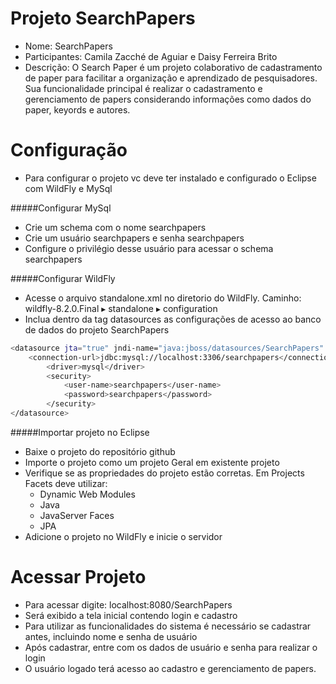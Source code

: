 # Projeto SearchPapers
- Nome: SearchPapers
- Participantes: Camila Zacché de Aguiar e Daisy Ferreira Brito
- Descrição: O Search Paper é um projeto colaborativo de cadastramento de paper para facilitar a organização e aprendizado de pesquisadores. Sua funcionalidade principal é realizar o cadastramento e gerenciamento de papers considerando informações como dados do paper, keyords e autores.


# Configuração
- Para configurar o projeto vc deve ter instalado e configurado o Eclipse com WildFly e MySql

#####Configurar MySql
- Crie um schema com o nome searchpapers
- Crie um usuário searchpapers e senha searchpapers
- Configure o privilégio desse usuário para acessar o schema searchpapers

#####Configurar WildFly
- Acesse o arquivo standalone.xml no diretorio do WildFly. Caminho: wildfly-8.2.0.Final ▸ standalone ▸ configuration
- Inclua dentro da tag datasources as configurações de acesso ao banco de dados do projeto SearchPapers

```sh
<datasource jta="true" jndi-name="java:jboss/datasources/SearchPapers" pool-name="SearchPapersPool" enabled="true" use-java-context="true">
    <connection-url>jdbc:mysql://localhost:3306/searchpapers</connection-url>
        <driver>mysql</driver>
        <security>
            <user-name>searchpapers</user-name>
            <password>searchpapers</password>
        </security>
</datasource>
```


#####Importar projeto no Eclipse
- Baixe o projeto do repositório github
- Importe o projeto como um projeto Geral em existente projeto
- Verifique se as propriedades do projeto estão corretas. Em Projects Facets deve utilizar:
	- Dynamic Web Modules
	- Java
	- JavaServer Faces
	- JPA
- Adicione o projeto no WildFly e inicie o servidor


# Acessar Projeto
- Para acessar digite: localhost:8080/SearchPapers
- Será exibido a tela inicial contendo login e cadastro
- Para utilizar as funcionalidades do sistema é necessário se cadastrar antes, incluindo nome e senha de usuário
- Após cadastrar, entre com os dados de usuário e senha para realizar o login
- O usuário logado terá acesso ao cadastro e gerenciamento de papers.

